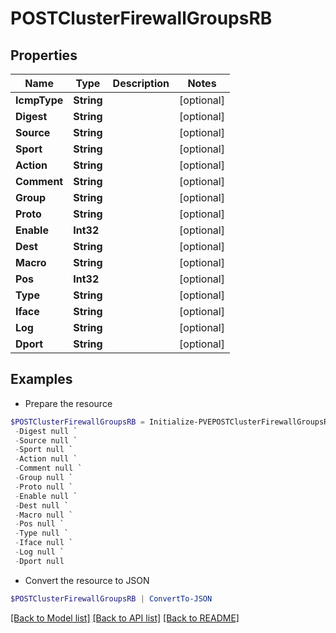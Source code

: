 # POSTClusterFirewallGroupsRB
## Properties

Name | Type | Description | Notes
------------ | ------------- | ------------- | -------------
**IcmpType** | **String** |  | [optional] 
**Digest** | **String** |  | [optional] 
**Source** | **String** |  | [optional] 
**Sport** | **String** |  | [optional] 
**Action** | **String** |  | [optional] 
**Comment** | **String** |  | [optional] 
**Group** | **String** |  | [optional] 
**Proto** | **String** |  | [optional] 
**Enable** | **Int32** |  | [optional] 
**Dest** | **String** |  | [optional] 
**Macro** | **String** |  | [optional] 
**Pos** | **Int32** |  | [optional] 
**Type** | **String** |  | [optional] 
**Iface** | **String** |  | [optional] 
**Log** | **String** |  | [optional] 
**Dport** | **String** |  | [optional] 

## Examples

- Prepare the resource
```powershell
$POSTClusterFirewallGroupsRB = Initialize-PVEPOSTClusterFirewallGroupsRB  -IcmpType null `
 -Digest null `
 -Source null `
 -Sport null `
 -Action null `
 -Comment null `
 -Group null `
 -Proto null `
 -Enable null `
 -Dest null `
 -Macro null `
 -Pos null `
 -Type null `
 -Iface null `
 -Log null `
 -Dport null
```

- Convert the resource to JSON
```powershell
$POSTClusterFirewallGroupsRB | ConvertTo-JSON
```

[[Back to Model list]](../README.md#documentation-for-models) [[Back to API list]](../README.md#documentation-for-api-endpoints) [[Back to README]](../README.md)

